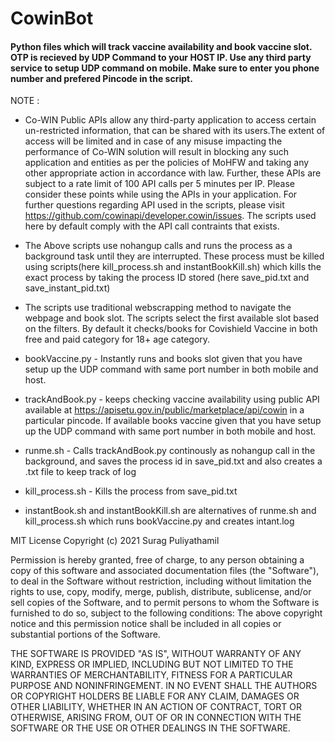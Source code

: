 # CowinBot

#### Python files which will track vaccine availability and book vaccine slot. OTP is recieved by UDP Command to your HOST IP. Use any third party service to setup UDP command on mobile. Make sure to enter you phone number and prefered Pincode in the script.

NOTE : 
* Co-WIN Public APIs allow any third-party application to access certain un-restricted information, that can be shared with its users.The extent of access will be limited and in case of any misuse impacting the performance of Co-WIN solution will result in blocking any such application and entities as per the policies of MoHFW and taking any other appropriate action in accordance with law. Further, these APIs are subject to a rate limit of 100 API calls per 5 minutes per IP. Please consider these points while using the APIs in your application. For further questions regarding API used in the scripts, please visit https://github.com/cowinapi/developer.cowin/issues. The scripts used here by default comply with the API call contraints that exists.

* The Above scripts use nohangup calls and runs the process as a background task until they are interrupted. These process must be killed using scripts(here kill_process.sh and instantBookKill.sh) which kills the exact process by taking the process ID stored (here save_pid.txt and save_instant_pid.txt)

* The scripts use traditional webscrapping method to navigate the webpage and book slot. The scripts select the first available slot based on the filters. By default it checks/books for Covishield Vaccine in both free and paid category for 18+ age category.

* bookVaccine.py - Instantly runs and books slot given that you have setup up the UDP command with same port number in both mobile and host.
* trackAndBook.py - keeps checking vaccine availability using public API available at https://apisetu.gov.in/public/marketplace/api/cowin in a particular pincode. If available books vaccine given that you have setup up the UDP command with same port number in both mobile and host.
* runme.sh - Calls trackAndBook.py continously as nohangup call in the background, and saves the process id in save_pid.txt and also creates a .txt file to keep track of log
* kill_process.sh - Kills the process from save_pid.txt
* instantBook.sh and instantBookKill.sh are alternatives of runme.sh and kill_process.sh which runs bookVaccine.py and creates intant.log 


MIT License
Copyright (c) 2021 Surag Puliyathamil

Permission is hereby granted, free of charge, to any person obtaining a copy of this software and associated documentation files (the "Software"), to deal in the Software without restriction, including without limitation the rights to use, copy, modify, merge, publish, distribute, sublicense, and/or sell copies of the Software, and to permit persons to whom the Software is furnished to do so, subject to the following conditions:
The above copyright notice and this permission notice shall be included in all copies or substantial portions of the Software.

THE SOFTWARE IS PROVIDED "AS IS", WITHOUT WARRANTY OF ANY KIND, EXPRESS OR IMPLIED, INCLUDING BUT NOT LIMITED TO THE WARRANTIES OF MERCHANTABILITY, FITNESS FOR A PARTICULAR PURPOSE AND NONINFRINGEMENT. IN NO EVENT SHALL THE AUTHORS OR COPYRIGHT HOLDERS BE LIABLE FOR ANY CLAIM, DAMAGES OR OTHER LIABILITY, WHETHER IN AN ACTION OF CONTRACT, TORT OR OTHERWISE, ARISING FROM, OUT OF OR IN CONNECTION WITH THE SOFTWARE OR THE USE OR OTHER DEALINGS IN THE SOFTWARE.

